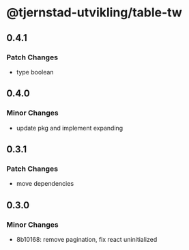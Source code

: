 # @tjernstad-utvikling/table-tw

## 0.4.1

### Patch Changes

- type boolean

## 0.4.0

### Minor Changes

- update pkg and implement expanding

## 0.3.1

### Patch Changes

- move dependencies

## 0.3.0

### Minor Changes

- 8b10168: remove pagination, fix react uninitialized
